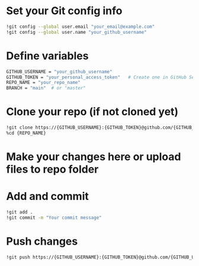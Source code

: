 # Set your Git config info
```bash
!git config --global user.email "your_email@example.com"
!git config --global user.name "your_github_username"
```

# Define variables
```bash
GITHUB_USERNAME = "your_github_username"
GITHUB_TOKEN = "your_personal_access_token"   # Create one in GitHub Settings > Developer Settings > Personal access tokens
REPO_NAME = "your_repo_name"
BRANCH = "main"  # or "master"
```

# Clone your repo (if not cloned yet)
```bash
!git clone https://{GITHUB_USERNAME}:{GITHUB_TOKEN}@github.com/{GITHUB_USERNAME}/{REPO_NAME}.git
%cd {REPO_NAME}
```

# Make your changes here or upload files to repo folder

# Add and commit
```bash
!git add .
!git commit -m "Your commit message"
```

# Push changes
```bash
!git push https://{GITHUB_USERNAME}:{GITHUB_TOKEN}@github.com/{GITHUB_USERNAME}/{REPO_NAME}.git {BRANCH}
```